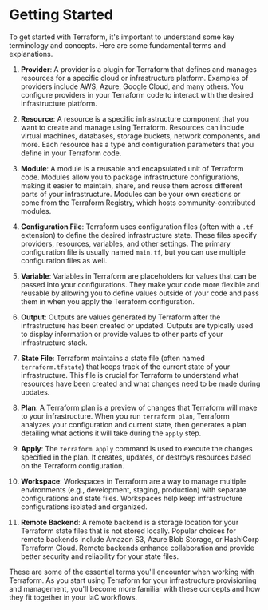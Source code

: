 # Getting Started

To get started with Terraform, it's important to understand some key terminology and concepts. Here are some fundamental terms and explanations.

1. **Provider**: A provider is a plugin for Terraform that defines and manages resources for a specific cloud or infrastructure platform. 
Examples of providers include AWS, Azure, Google Cloud, and many others. 
You configure providers in your Terraform code to interact with the desired infrastructure platform.

2. **Resource**: A resource is a specific infrastructure component that you want to create and manage using Terraform.
   Resources can include virtual machines, databases, storage buckets, network components, and more. Each resource has a type and configuration parameters that you define in your Terraform code.

4. **Module**: A module is a reusable and encapsulated unit of Terraform code.
   Modules allow you to package infrastructure configurations, making it easier to maintain, share, and reuse them across different parts of your infrastructure. Modules can be your own creations or come from the Terraform Registry, which hosts community-contributed modules.

6. **Configuration File**: Terraform uses configuration files (often with a `.tf` extension) to define the desired infrastructure state.
   These files specify providers, resources, variables, and other settings. The primary configuration file is usually named `main.tf`, but you can use multiple configuration files as well.

8. **Variable**: Variables in Terraform are placeholders for values that can be passed into your configurations.
   They make your code more flexible and reusable by allowing you to define values outside of your code and pass them in when you apply the Terraform configuration.

10. **Output**: Outputs are values generated by Terraform after the infrastructure has been created or updated.
    Outputs are typically used to display information or provide values to other parts of your infrastructure stack.

12. **State File**: Terraform maintains a state file (often named `terraform.tfstate`) that keeps track of the current state of your infrastructure.
    This file is crucial for Terraform to understand what resources have been created and what changes need to be made during updates.

14. **Plan**: A Terraform plan is a preview of changes that Terraform will make to your infrastructure. When you run `terraform plan`, Terraform analyzes your configuration and current state, then generates a plan detailing what actions it will take during the `apply` step.

15. **Apply**: The `terraform apply` command is used to execute the changes specified in the plan. It creates, updates, or destroys resources based on the Terraform configuration.

16. **Workspace**: Workspaces in Terraform are a way to manage multiple environments (e.g., development, staging, production) with separate configurations
    and state files. Workspaces help keep infrastructure configurations isolated and organized.

18. **Remote Backend**: A remote backend is a storage location for your Terraform state files that is not stored locally.
    Popular choices for remote backends include Amazon S3, Azure Blob Storage, or HashiCorp Terraform Cloud. Remote backends enhance collaboration and provide better security and reliability for your state files.

These are some of the essential terms you'll encounter when working with Terraform. As you start using Terraform for your infrastructure provisioning and management, 
you'll become more familiar with these concepts and how they fit together in your IaC workflows.
